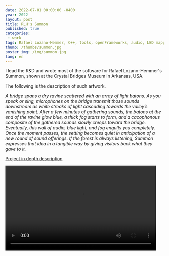 ```yaml
---
date: 2022-07-01 00:00:00 -0400
year: 2022
layout: post
title: RLH's Summon
published: true
categories:
 - work
tags: Rafael Lozano-Hemmer, C++, tools, openFrameworks, audio, LED mapping
thumb: /thumbs/summon.jpg
poster_img: /img/summon.jpg
lang: en
---
```


I lead the R&D and wrote most of the software for Rafael Lozano-Hemmer's Summon, shown at the Crystal Bridges Museum in Arkansas, USA.

The following is the description of such artwork.

_A bridge spans a dry ravine scattered with an array of light batons. As you speak or sing, microphones on the bridge transmit those sounds downstream as white streaks of light cascading towards the valley’s vanishing point. After a few minutes of gathering sounds, the batons at the end of the ravine glow blue, a thick fog starts to form, and a cacophonous composite of the gathered sounds slowly creeps toward the bridge.
Eventually, this wall of audio, blue light, and fog engulfs you completely. Once the moment passes, the setting becomes quiet in anticipation of a new round of sound offerings. If the forest is always listening, Summon expresses that idea in a tangible way by giving visitors back what they gave to it._



[Project in depth description](https://www.lozano-hemmer.com/a_crack_in_the_hourglass.php)

								
<video preload="metadata" width="480" height="270" controls  autoplay>
	<source src="https://www.lozano-hemmer.com/videos/artwork/summon_bentonville_2022_rlh_001.mp4#t=0.1"  type="video/mp4">
	<source src="https://www.lozano-hemmer.com/videos/artwork/summon_bentonville_2022_rlh_001.ogv#t=0.1"  type="video/ogg">
	<source src="https://www.lozano-hemmer.com/videos/artwork/summon_bentonville_2022_rlh_001.webm#t=0.1" type="video/webm">
Your browser does not support the video tag.
</video>			

